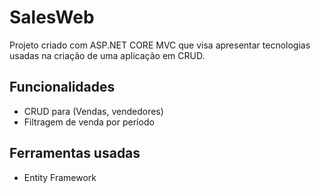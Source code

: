 # SalesWeb
Projeto criado com ASP.NET CORE MVC que visa apresentar tecnologias usadas na criação de uma aplicação em CRUD.

## Funcionalidades

- CRUD para (Vendas, vendedores)
- Filtragem de venda por período


## Ferramentas usadas

- Entity Framework
